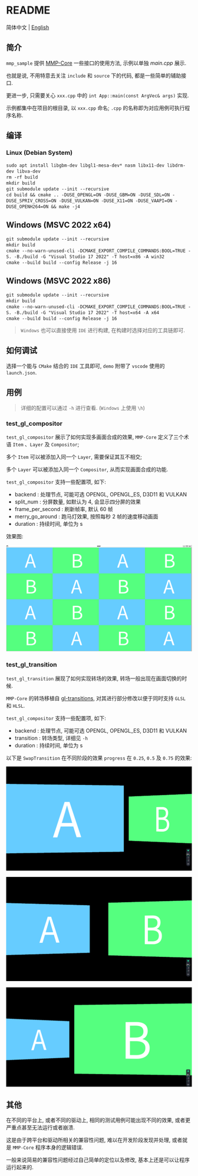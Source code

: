 # README

简体中文 | [English](./README_en.md)

## 简介

`mmp_sample` 提供 [MMP-Core](https://github.com/HR1025/MMP-Core) 一些接口的使用方法, 示例以单独 *main.cpp* 展示.

也就是说, 不用特意去关注 `include` 和 `source` 下的代码, 都是一些简单的辅助接口.

更进一步, 只需要关心 `xxx.cpp` 中的 `int App::main(const ArgVec& args)` 实现.

示例都集中在项目的根目录, 以 `xxx.cpp` 命名; `.cpp` 的名称即为对应用例可执行程序名称.

## 编译

### Linux (Debian System)

```shell
sudo apt install libgbm-dev libgl1-mesa-dev* nasm libx11-dev libdrm-dev libva-dev
rm -rf build
mkdir build
git submodule update --init --recursive
cd build && cmake .. -DUSE_OPENGL=ON -DUSE_GBM=ON -DUSE_SDL=ON -DUSE_SPRIV_CROSS=ON -DUSE_VULKAN=ON -DUSE_X11=ON -DUSE_VAAPI=ON -DUSE_OPENH264=ON && make -j4
```

## Windows (MSVC 2022 x64)

```shell
git submodule update --init --recursive
mkdir build
cmake --no-warn-unused-cli -DCMAKE_EXPORT_COMPILE_COMMANDS:BOOL=TRUE -S. -B./build -G "Visual Studio 17 2022" -T host=x86 -A win32
cmake --build build --config Release -j 16
```

## Windows (MSVC 2022 x86)

```shell
git submodule update --init --recursive
mkdir build
cmake --no-warn-unused-cli -DCMAKE_EXPORT_COMPILE_COMMANDS:BOOL=TRUE -S. -B./build -G "Visual Studio 17 2022" -T host=x64 -A x64
cmake --build build --config Release -j 16
```

>
> `Windows` 也可以直接使用 `IDE` 进行构建, 在构建时选择对应的工具链即可.
>

## 如何调试

选择一个能与 `CMake` 结合的 `IDE` 工具即可, `demo` 附带了 `vscode` 使用的 `launch.json`.

## 用例

>
> 详细的配置可以通过 `-h` 进行查看. (`Windows` 上使用 `\h`)
>

### test_gl_compositor

`test_gl_compositor` 展示了如何实现多画面合成的效果, `MMP-Core` 定义了三个术语 `Item` 、`Layer` 及 `Compositor`;

多个 `Item` 可以被添加入同一个 `Layer`, 需要保证其互不相交;

多个 `Layer` 可以被添加入同一个 `Compositor`, 从而实现画面合成的功能.

`test_gl_compositor` 支持一些配置项, 如下:

- backend : 处理节点, 可能可选 OPENGL, OPENGL_ES, D3D11 和 VULKAN
- split_num : 分屏数量, 如默认为 4, 会显示四分屏的效果
- frame_per_second : 刷新帧率, 默认 60 帧
- merry_go_around : 跑马灯效果, 按照每秒 2 帧的速度移动画面
- duration : 持续时间, 单位为 s

效果图:

![test_gl_compositor](./images/test_gl_compositor.png)

### test_gl_transition

`test_gl_transition` 展现了如何实现转场的效果, 转场一般出现在画面切换的时候.

`MMP-Core` 的转场移植自 [gl-transitions](https://github.com/gl-transitions/gl-transitions), 对其进行部分修改以便于同时支持 `GLSL` 和 `HLSL`.

`test_gl_compositor` 支持一些配置项, 如下:

- backend : 处理节点, 可能可选 OPENGL, OPENGL_ES, D3D11 和 VULKAN
- transition : 转场类型, 详细见 `-h`
- duration : 持续时间, 单位为 s

以下是 `SwapTransition` 在不同阶段的效果 `progress` 在 `0.25`, `0.5` 及 `0.75` 的效果:

![transition_25](./images/transition_25.png)

![transition_50](./images/transition_50.png)

![transition_75](./images/transition_75.png)

## 其他

在不同的平台上, 或者不同的驱动上, 相同的测试用例可能出现不同的效果, 或者更严重点甚至无法运行或者崩溃.

这是由于跨平台和驱动所相关的兼容性问题, 难以在开发阶段发现并处理, 或者就是 `MMP-Core` 程序本身的逻辑错误.

一般来说简易的兼容性问题经过自己简单的定位以及修改, 基本上还是可以让程序运行起来的.
